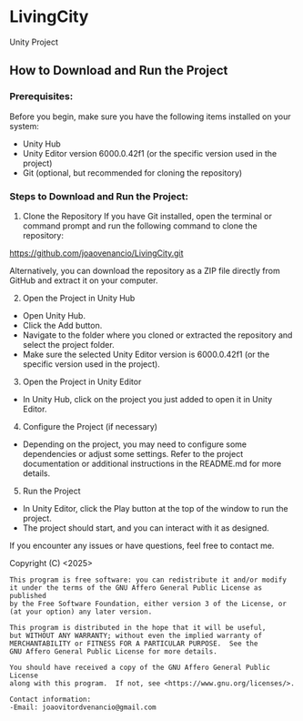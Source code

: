 # LivingCity
 Unity Project

## How to Download and Run the Project
### Prerequisites:

Before you begin, make sure you have the following items installed on your system:
- Unity Hub
- Unity Editor version 6000.0.42f1 (or the specific version used in the project)
- Git (optional, but recommended for cloning the repository)

### Steps to Download and Run the Project:

1. Clone the Repository
If you have Git installed, open the terminal or command prompt and run the following command to clone the repository:

https://github.com/joaovenancio/LivingCity.git

 Alternatively, you can download the repository as a ZIP file directly from GitHub and extract it on your computer.

2. Open the Project in Unity Hub
- Open Unity Hub.
- Click the Add button.
- Navigate to the folder where you cloned or extracted the repository and select the project folder.
- Make sure the selected Unity Editor version is 6000.0.42f1 (or the specific version used in the project).

3. Open the Project in Unity Editor
- In Unity Hub, click on the project you just added to open it in Unity Editor.

4. Configure the Project (if necessary)
- Depending on the project, you may need to configure some dependencies or adjust some settings. Refer to the project documentation or additional instructions in the README.md for more details.

5. Run the Project
- In Unity Editor, click the Play button at the top of the window to run the project.
- The project should start, and you can interact with it as designed.

If you encounter any issues or have questions, feel free to contact me.

<LivingCity is a game prototype that lets the player build a city and play with everything whitin it.>
    Copyright (C) <2025>  <João Vítor Demaria Venâncio>

    This program is free software: you can redistribute it and/or modify
    it under the terms of the GNU Affero General Public License as published
    by the Free Software Foundation, either version 3 of the License, or
    (at your option) any later version.

    This program is distributed in the hope that it will be useful,
    but WITHOUT ANY WARRANTY; without even the implied warranty of
    MERCHANTABILITY or FITNESS FOR A PARTICULAR PURPOSE.  See the
    GNU Affero General Public License for more details.

    You should have received a copy of the GNU Affero General Public License
    along with this program.  If not, see <https://www.gnu.org/licenses/>.

    Contact information:
    -Email: joaovitordvenancio@gmail.com